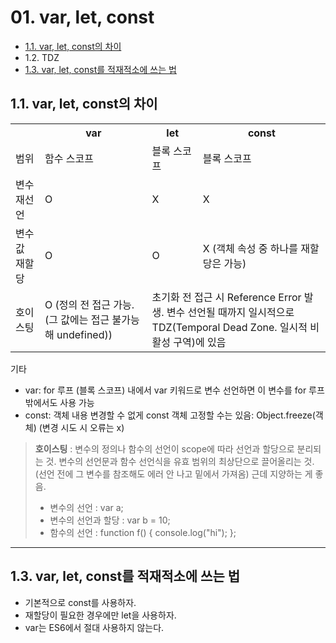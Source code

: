 # 01. var, let, const

- [1.1. var, let, const의 차이](#11-var-let-const의-차이)
- 1.2. TDZ
- [1.3. var, let, const를 적재적소에 쓰는 법](#13-var-let-const를-적재적소에-쓰는-법)

## 1.1. var, let, const의 차이

<table>
  <tr>
    <th></th>
    <th>var</th>
    <th>let</th>
    <th>const</th>
  </tr>
  <tr>
    <td>범위</td>
    <td>함수 스코프</td>
    <td>블록 스코프</td>
    <td>블록 스코프</td>
  </tr>
  <tr>
    <td>변수 재선언</td>
    <td>O</td>
    <td>X</td>
    <td>X</td>
  </tr>
    <tr>
    <td>변수값 재할당</td>
    <td>O</td>
    <td>O</td>
    <td>X (객체 속성 중 하나를 재할당은 가능)</td>
  </tr>
    <tr>
    <td>호이스팅</td>
    <td>O (정의 전 접근 가능. (그 값에는 접근 불가능해 undefined))</td>
    <td colspan="2">초기화 전 접근 시 Reference Error 발생. 변수 선언될 때까지 일시적으로 TDZ(Temporal Dead Zone. 일시적 비활성 구역)에 있음</td>    
  </tr>
</table>

기타

- var: for 루프 (블록 스코프) 내에서 var 키워드로 변수 선언하면 이 변수를 for 루프 밖에서도 사용 가능
- const: 객체 내용 변경할 수 없게 const 객체 고정할 수는 있음: Object.freeze(객체) (변경 시도 시 오류는 x)

> **호이스팅** : 변수의 정의나 함수의 선언이 scope에 따라 선언과 할당으로 분리되는 것. 변수의 선언문과 함수 선언식을 유효 범위의 최상단으로 끌어올리는 것. (선언 전에 그 변수를 참조해도 에러 안 나고 밑에서 가져옴) 근데 지양하는 게 좋음.
>
> - 변수의 선언 : var a;
> - 변수의 선언과 할당 : var b = 10;
> - 함수의 선언 : function f() { console.log("hi"); };

---

## 1.3. var, let, const를 적재적소에 쓰는 법

- 기본적으로 const를 사용하자.
- 재할당이 필요한 경우에만 let을 사용하자.
- var는 ES6에서 절대 사용하지 않는다.
